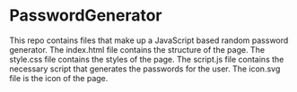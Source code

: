 # PasswordGenerator
This repo contains files that make up a JavaScript based random password generator.
The index.html file contains the structure of the page.
The style.css file contains the styles of the page.
The script.js file contains the necessary script that generates the passwords for the user.
The icon.svg file is the icon of the page.
